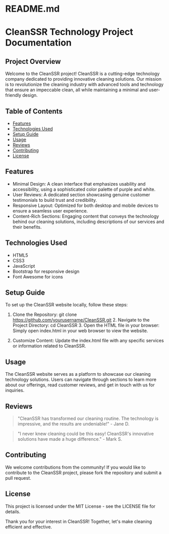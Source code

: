 # README.md

# CleanSSR Technology Project Documentation

## Project Overview

Welcome to the CleanSSR project! CleanSSR is a cutting-edge technology company dedicated to providing innovative cleaning solutions. Our mission is to revolutionize the cleaning industry with advanced tools and technology that ensure an impeccable clean, all while maintaining a minimal and user-friendly design.

## Table of Contents

- [Features](#features)
- [Technologies Used](#technologies-used)
- [Setup Guide](#setup-guide)
- [Usage](#usage)
- [Reviews](#reviews)
- [Contributing](#contributing)
- [License](#license)

## Features

- Minimal Design: A clean interface that emphasizes usability and accessibility, using a sophisticated color palette of purple and white.
- User Reviews: A dedicated section showcasing genuine customer testimonials to build trust and credibility.
- Responsive Layout: Optimized for both desktop and mobile devices to ensure a seamless user experience.
- Content-Rich Sections: Engaging content that conveys the technology behind our cleaning solutions, including descriptions of our services and their benefits.

## Technologies Used

- HTML5
- CSS3
- JavaScript
- Bootstrap for responsive design
- Font Awesome for icons

## Setup Guide

To set up the CleanSSR website locally, follow these steps:

1. Clone the Repository:
   git clone https://github.com/yourusername/CleanSSR.git
   2. Navigate to the Project Directory:
   cd CleanSSR
   3. Open the HTML file in your browser:
   Simply open index.html in your web browser to view the website.

4. Customize Content:
   Update the index.html file with any specific services or information related to CleanSSR.

## Usage

The CleanSSR website serves as a platform to showcase our cleaning technology solutions. Users can navigate through sections to learn more about our offerings, read customer reviews, and get in touch with us for inquiries.

## Reviews

> "CleanSSR has transformed our cleaning routine. The technology is impressive, and the results are undeniable!" - Jane D.

> "I never knew cleaning could be this easy! CleanSSR's innovative solutions have made a huge difference." - Mark S.

## Contributing

We welcome contributions from the community! If you would like to contribute to the CleanSSR project, please fork the repository and submit a pull request.

## License

This project is licensed under the MIT License - see the LICENSE file for details. 

Thank you for your interest in CleanSSR! Together, let's make cleaning efficient and effective.
